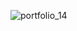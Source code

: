 ![portfolio_14](https://github.com/MohamedHosni99/Iphone-clone/assets/99591894/c3f65b18-e9d0-44d1-ae77-a5b53f6008ea)
